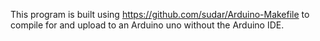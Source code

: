 This program is built using https://github.com/sudar/Arduino-Makefile to compile for and upload to an Arduino uno without the Arduino IDE.
